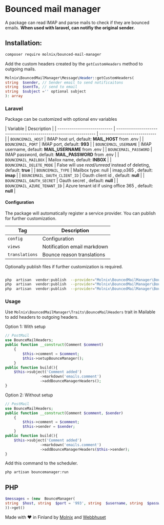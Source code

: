 # Bounced mail manager

A package can read IMAP and parse mails to check if they are bounced emails. **When used with laravel, can notifiy the original sender.**

## Installation:

```bash
composer require molnix/bounced-mail-manager
```

Add the custom headers created by the `getCustomHeaders` method to outgoing mails.

```php
Molnix\BouncedMailManager\Message\Header::getCustomHeaders(
string  $sender, // Sender email to send notificaitons
string  $sentTo, // send to email
string  $subject ='' optional subject
): array
```

### Laravel

Package can be customized with optional env variables

| Variable                     | Description                                                         |
| ---------------------------- | ------------------------------------------------------------------- | ----------------------------- |
| `BOUNCEMAIL_HOST`            | IMAP host url, default: **MAIL_HOST** from .env                     |
| `BOUNCEMAIL_PORT`            | IMAP port, default: **993**                                         |
| `BOUNCEMAIL_USERNAME`        | IMAP username, default: **MAIL_USERNAME** from .env                 |
| `BOUNCEMAIL_PASSWORD`        | IMAP password, default: **MAIL_PASSWORD** from .env                 |
| `BOUNCEMAIL_MAILBOX`         | Mailox name, default: **INBOX**                                     |
| `BOUNCEMAIL_DELETE_MODE`     | False will use _read/unread_ instead of deleting, default: **true** |
| `BOUNCEMAIL_TYPE`            | Mailbox type: null                                                  | imap,o365 , default: **imap** |
| `BOUNCEMAIL_OAUTH_CLIENT_ID` | Oauth client id , default: **null**                                 |
| `BOUNCEMAIL_OAUTH_SECRET`    | Oauth secret , default: **null**                                    |
| `BOUNCEMAIL_AZURE_TENANT_ID` | Azure tenant id if using office 365 , default: **null**             |

#### Configuration

The package will automatically register a service provider. You can publish for further customization.

| Tag            | Description                 |
| -------------- | --------------------------- |
| `config`       | Configuration               |
| `views`        | Notification email markdown |
| `translations` | Bounce reason translations  |

Optionally publish files if further customization is required.

```bash

php  artisan  vendor:publish  --provider="Molnix\BouncedMailManager\BounceManagerServiceProvider"  --tag="config"
php  artisan  vendor:publish  --provider="Molnix\BouncedMailManager\BounceManagerServiceProvider"  --tag="views"
php  artisan  vendor:publish  --provider="Molnix\BouncedMailManager\BounceManagerServiceProvider"  --tag="translations"
```

### Usage

Use `Molnix\BouncedMailManager\Traits\BounceMailHeaders` trait in Mailable to add headers to outgoing headers.

Option 1: With setup

```php
// PostMail
use BounceMailHeaders;
public function __construct(Comment $comment)
    {
        $this->comment = $comment;
        $this->setupBounceManager();
    }
public function build(){
    $this->subject('Comment added')
                ->markdown('emails.comment')
                ->addBounceManagerHeaders();
}
```

Option 2: Without setup

```php
// PostMail
use BounceMailHeaders;
public function __construct(Comment $comment, $sender)
    {
        $this->comment = $comment;
        $this->sender = $sender;
    }
public function build(){
    $this->subject('Comment added')
                ->markdown('emails.comment')
                ->addBounceManagerHeaders($this->sender);
}
```

Add this command to the scheduler.

```bash
php artisan bouncemanager:run
```

## PHP

```php
$messages = (new  BounceManager(
string  $host, string  $port = '993', string  $username, string  $password, string  $mailbox = 'INBOX'
))->get()

```

Made with ❤ in Finland by [Molnix](https://molnix.com) and [Webbhuset](https://webbhuset.fi)
